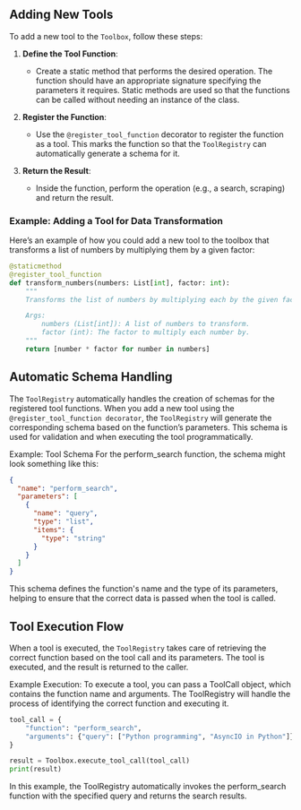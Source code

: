 ## Adding New Tools

To add a new tool to the `Toolbox`, follow these steps:

1. **Define the Tool Function**:
    - Create a static method that performs the desired operation. The function should have an appropriate signature specifying the parameters it requires. Static methods are used so that the functions can be called without needing an instance of the class.

2. **Register the Function**:
    - Use the `@register_tool_function` decorator to register the function as a tool. This marks the function so that the `ToolRegistry` can automatically generate a schema for it.

3. **Return the Result**:
    - Inside the function, perform the operation (e.g., a search, scraping) and return the result.

### Example: Adding a Tool for Data Transformation

Here’s an example of how you could add a new tool to the toolbox that transforms a list of numbers by multiplying them by a given factor:

```python
@staticmethod
@register_tool_function
def transform_numbers(numbers: List[int], factor: int):
    """
    Transforms the list of numbers by multiplying each by the given factor.

    Args:
        numbers (List[int]): A list of numbers to transform.
        factor (int): The factor to multiply each number by.
    """
    return [number * factor for number in numbers]
```

## Automatic Schema Handling

The `ToolRegistry` automatically handles the creation of schemas for the registered tool functions. When you add a new tool using the `@register_tool_function decorator`, the `ToolRegistry` will generate the corresponding schema based on the function’s parameters. This schema is used for validation and when executing the tool programmatically.

Example: Tool Schema
For the perform_search function, the schema might look something like this:

```json
{
  "name": "perform_search",
  "parameters": [
    {
      "name": "query",
      "type": "list",
      "items": {
        "type": "string"
      }
    }
  ]
}
```

This schema defines the function's name and the type of its parameters, helping to ensure that the correct data is passed when the tool is called.

## Tool Execution Flow

When a tool is executed, the `ToolRegistry` takes care of retrieving the correct function based on the tool call and its parameters. The tool is executed, and the result is returned to the caller.

Example Execution:
To execute a tool, you can pass a ToolCall object, which contains the function name and arguments. The ToolRegistry will handle the process of identifying the correct function and executing it.

```python
tool_call = {
    "function": "perform_search",
    "arguments": {"query": ["Python programming", "AsyncIO in Python"]}
}

result = Toolbox.execute_tool_call(tool_call)
print(result)
```

In this example, the ToolRegistry automatically invokes the perform_search function with the specified query and returns the search results.